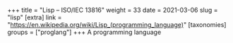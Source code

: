 +++
title = "Lisp – ISO/IEC 13816"
weight = 33
date = 2021-03-06
slug = "lisp"
[extra]
link = "https://en.wikipedia.org/wiki/Lisp_(programming_language)"
[taxonomies]
groups = ["proglang"]
+++
A programming language


